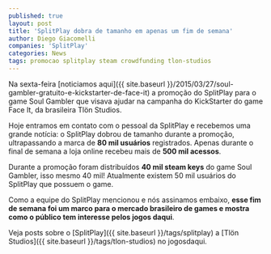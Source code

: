 ```yaml
---
published: true
layout: post
title: 'SplitPlay dobra de tamanho em apenas um fim de semana'
author: Diego Giacomelli
companies: 'SplitPlay'
categories: News
tags: promocao splitplay steam crowdfunding tlon-studios
---
```

Na sexta-feira [noticiamos aqui]({{ site.baseurl }}/2015/03/27/soul-gambler-gratuito-e-kickstarter-de-face-it) a promoção do SplitPlay para o game Soul Gambler que visava ajudar na campanha do KickStarter do game Face It, da brasileira Tlön Studios.

Hoje entramos em contato com o pessoal da SplitPlay e recebemos uma grande notícia: o SplitPlay dobrou de tamanho durante a promoção, ultrapassando a marca de **80 mil usuários** registrados. Apenas durante o final de semana a loja online recebeu mais de **500 mil acessos**.

Durante a promoção foram distribuídos **40 mil steam keys** do game Soul Gambler, isso mesmo 40 mil! Atualmente existem 50 mil usuários do SplitPlay que possuem o game.

Como a equipe do SplitPlay mencionou e nós assinamos embaixo, **esse fim de semana foi um marco para o mercado brasileiro de games e mostra como o público tem interesse pelos jogos daqui**.

Veja posts sobre o [SplitPlay]({{ site.baseurl }}/tags/splitplay)  a [Tlön Studios]({{ site.baseurl }}/tags/tlon-studios) no jogosdaqui.